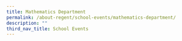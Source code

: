```yaml
---
title: Mathematics Department
permalink: /about-regent/school-events/mathematics-department/
description: ""
third_nav_title: School Events
---
```

